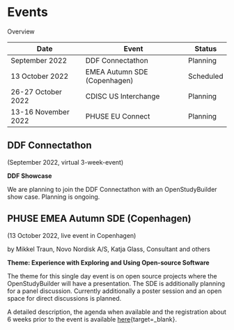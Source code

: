 # Events

Overview

Date | Event | Status 
-- | -- | -- 
September 2022 | DDF Connectathon | Planning
13 October 2022 | EMEA Autumn SDE (Copenhagen) | Scheduled 
26-27 October 2022 | CDISC US Interchange |  Planning   
13-16 November 2022 | PHUSE EU Connect |  Planning 

## DDF Connectathon

(September 2022, virtual 3-week-event)

**DDF Showcase**

We are planning to join the DDF Connectathon with an OpenStudyBuilder show case. Planning is ongoing.

## PHUSE EMEA Autumn SDE (Copenhagen)

(13 October 2022, live event in Copenhagen)

by Mikkel Traun, Novo Nordisk A/S, Katja Glass, Consultant and others

**Theme: Experience with Exploring and Using Open-source Software**

The theme for this single day event is on open source projects where the OpenStudyBuilder will have a presentation. The SDE is additionally planning for a panel discussion. Currently additionally a poster session and an open space for direct discussions is planned.

A detailed description, the agenda when available and the registration about 6 weeks prior to the event is available [here](https://www.eventsforce.net/attend/frontend/reg/tOtherPage.csp?pageID=8559&eventID=15&traceRedir=2){target=_blank}.
